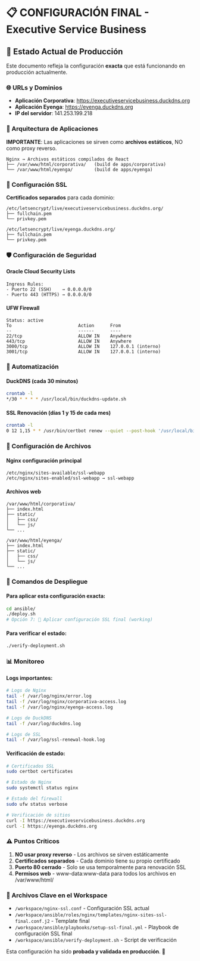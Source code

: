 # 📋 CONFIGURACIÓN FINAL - Executive Service Business

## 🎯 Estado Actual de Producción

Este documento refleja la configuración **exacta** que está funcionando en producción actualmente.

### 🌐 URLs y Dominios

- **Aplicación Corporativa**: https://executiveservicebusiness.duckdns.org
- **Aplicación Eyenga**: https://eyenga.duckdns.org
- **IP del servidor**: 141.253.199.218

### 🔧 Arquitectura de Aplicaciones

**IMPORTANTE**: Las aplicaciones se sirven como **archivos estáticos**, NO como proxy reverso.

```
Nginx → Archivos estáticos compilados de React
├── /var/www/html/corporativa/   (build de apps/corporativa)
└── /var/www/html/eyenga/        (build de apps/eyenga)
```

### 🔐 Configuración SSL

**Certificados separados** para cada dominio:

```
/etc/letsencrypt/live/executiveservicebusiness.duckdns.org/
├── fullchain.pem
└── privkey.pem

/etc/letsencrypt/live/eyenga.duckdns.org/
├── fullchain.pem
└── privkey.pem
```

### 🛡️ Configuración de Seguridad

#### Oracle Cloud Security Lists

```
Ingress Rules:
- Puerto 22 (SSH)    → 0.0.0.0/0
- Puerto 443 (HTTPS) → 0.0.0.0/0
```

#### UFW Firewall

```
Status: active
To                         Action      From
--                         ------      ----
22/tcp                     ALLOW IN    Anywhere
443/tcp                    ALLOW IN    Anywhere
3000/tcp                   ALLOW IN    127.0.0.1 (interno)
3001/tcp                   ALLOW IN    127.0.0.1 (interno)
```

### 🔄 Automatización

#### DuckDNS (cada 30 minutos)

```bash
crontab -l
*/30 * * * * /usr/local/bin/duckdns-update.sh
```

#### SSL Renovación (días 1 y 15 de cada mes)

```bash
crontab -l
0 12 1,15 * * /usr/bin/certbot renew --quiet --post-hook '/usr/local/bin/ssl-renewal-hook.sh'
```

### 📁 Configuración de Archivos

#### Nginx configuración principal

```
/etc/nginx/sites-available/ssl-webapp
/etc/nginx/sites-enabled/ssl-webapp → ssl-webapp
```

#### Archivos web

```
/var/www/html/corporativa/
├── index.html
├── static/
│   ├── css/
│   └── js/
└── ...

/var/www/html/eyenga/
├── index.html
├── static/
│   ├── css/
│   └── js/
└── ...
```

### 🚀 Comandos de Despliegue

#### Para aplicar esta configuración exacta:

```bash
cd ansible/
./deploy.sh
# Opción 7: 🎯 Aplicar configuración SSL final (working)
```

#### Para verificar el estado:

```bash
./verify-deployment.sh
```

### 📊 Monitoreo

#### Logs importantes:

```bash
# Logs de Nginx
tail -f /var/log/nginx/error.log
tail -f /var/log/nginx/corporativa-access.log
tail -f /var/log/nginx/eyenga-access.log

# Logs de DuckDNS
tail -f /var/log/duckdns.log

# Logs de SSL
tail -f /var/log/ssl-renewal-hook.log
```

#### Verificación de estado:

```bash
# Certificados SSL
sudo certbot certificates

# Estado de Nginx
sudo systemctl status nginx

# Estado del firewall
sudo ufw status verbose

# Verificación de sitios
curl -I https://executiveservicebusiness.duckdns.org
curl -I https://eyenga.duckdns.org
```

### ⚠️ Puntos Críticos

1. **NO usar proxy reverso** - Los archivos se sirven estáticamente
2. **Certificados separados** - Cada dominio tiene su propio certificado
3. **Puerto 80 cerrado** - Solo se usa temporalmente para renovación SSL
4. **Permisos web** - www-data:www-data para todos los archivos en /var/www/html/

### 📝 Archivos Clave en el Workspace

- `/workspace/nginx-ssl.conf` - Configuración SSL actual
- `/workspace/ansible/roles/nginx/templates/nginx-sites-ssl-final.conf.j2` - Template final
- `/workspace/ansible/playbooks/setup-ssl-final.yml` - Playbook de configuración SSL final
- `/workspace/ansible/verify-deployment.sh` - Script de verificación

Esta configuración ha sido **probada y validada en producción**. 🎉
